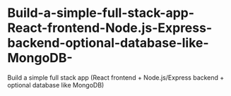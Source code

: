 # Build-a-simple-full-stack-app-React-frontend-Node.js-Express-backend-optional-database-like-MongoDB-
Build a simple full stack app (React frontend + Node.js/Express backend + optional database like MongoDB)
